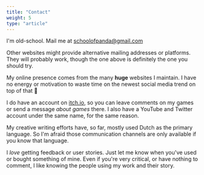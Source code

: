 ```yaml
---
title: "Contact"
weight: 5
type: "article"
---
```


I'm old-school. Mail me at [schoolofpanda@gmail.com](mailto:schoolofpanda@gmail.com)

Other websites might provide alternative mailing addresses or platforms. They will probably work, though the one above is definitely the one you should try.

My online presence comes from the many **huge** websites I maintain. I have no energy or motivation to waste time on the newest social media trend on top of that 🙊

I do have an account on [itch.io](https://itch.io), so you can leave comments on my games or send a message _about games_ there. I also have a YouTube and Twitter account under the same name, for the same reason.

My creative writing efforts have, so far, mostly used Dutch as the primary language. So I'm afraid those communication channels are only available if you know that language.

I _love_ getting feedback or user stories. Just let me know when you've used or bought something of mine. Even if you're very critical, or have nothing to comment, I like knowing the people using my work and their story.